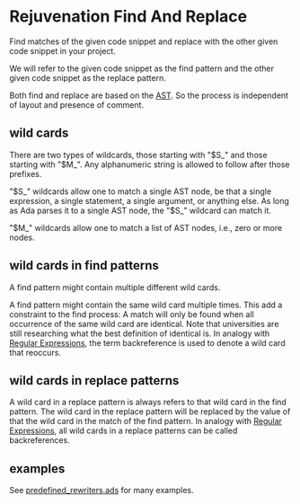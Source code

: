 # Rejuvenation Find And Replace

Find matches of the given code snippet 
and replace with the other given code snippet
in your project.

We will refer to the given code snippet as the find pattern
and the other given code snippet as the replace pattern.

Both find and replace are based on the [AST](https://en.wikipedia.org/wiki/Abstract_syntax_tree).
So the process is independent of layout and presence of comment.

## wild cards

There are two types of wildcards, those starting with "$S_" and those starting with "$M_".
Any alphanumeric string is allowed to follow after those prefixes.

"$S_" wildcards allow one to match a single AST node, be that a single expression, a single statement, a single argument, or anything else.
As long as Ada parses it to a single AST node, the "$S_" wildcard can match it.

"$M_" wildcards allow one to match a list of AST nodes, i.e., zero or more nodes. 

## wild cards in find patterns

A find pattern might contain multiple different wild cards.

A find pattern might contain the same wild card multiple times.
This add a constraint to the find process:
A match will only be found when all occurrence of the same wild card are identical.
Note that universities are still researching what the best definition of identical is.
In analogy with [Regular Expressions](https://en.wikipedia.org/wiki/Regular_expression), 
the term backreference is used to denote a wild card that reoccurs.

## wild cards in replace patterns

A wild card in a replace pattern is always refers to that wild card in the find pattern.
The wild card in the replace pattern will be replaced by the value of that the wild card in the match of the find pattern.
In analogy with [Regular Expressions](https://en.wikipedia.org/wiki/Regular_expression), 
all wild cards in a replace patterns can be called backreferences.

## examples

See [predefined_rewriters.ads](https://github.com/TNO/Renaissance-Ada/blob/main/src/libraries/Rewriters_Lib/src/predefined_rewriters.ads)
for many examples.
